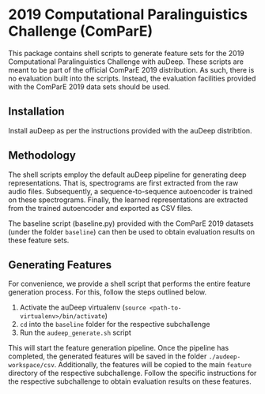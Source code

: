 # 2019 Computational Paralinguistics Challenge (ComParE)

This package contains shell scripts to generate feature sets for the 2019 Computational Paralinguistics Challenge with auDeep. These scripts are meant to be part of the official ComParE 2019 distribution. As such, there is no evaluation built into the scripts. Instead, the evaluation facilities provided with the ComParE 2019 data sets should be used.

## Installation

Install auDeep as per the instructions provided with the auDeep distribtion.

## Methodology

The shell scripts employ the default auDeep pipeline for generating deep representations. That is, spectrograms are first extracted from the raw audio files. Subsequently, a sequence-to-sequence autoencoder is trained on these spectrograms. Finally, the learned representations are extracted from the trained autoencoder and exported as CSV files. 

The baseline script (baseline.py) provided with the ComParE 2019 datasets (under the folder `baseline`) can then be used to obtain evaluation results on these feature sets.

## Generating Features

For convenience, we provide a shell script that performs the entire feature generation process. For this, follow the steps outlined below.

1. Activate the auDeep virtualenv (`source <path-to-virtualenv>/bin/activate`)
2. `cd` into the `baseline` folder for the respective subchallenge
3. Run the `audeep_generate.sh` script

This will start the feature generation pipeline. Once the pipeline has completed, the generated features will be saved in the folder `./audeep-workspace/csv`. Additionally, the features will be copied to the main `feature` directory of the respective subchallenge. Follow the specific instructions for the respective subchallenge to obtain evaluation results on these features.
